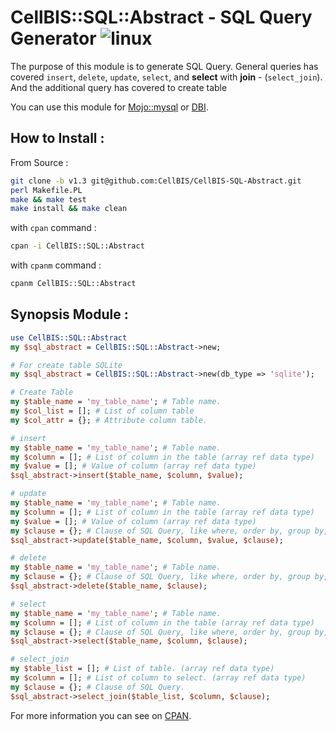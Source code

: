 # CellBIS::SQL::Abstract - SQL Query Generator ![linux](https://github.com/CellBIS/CellBIS-SQL-Abstract/workflows/linux/badge.svg)

The purpose of this module is to generate SQL Query. General queries has covered
`insert`, `delete`, `update`, `select`, and **select** with **join** - (`select_join`).
And the additional query has covered to create table

You can use this module for [Mojo::mysql](https://metacpan.org/pod/Mojo::mysql) 
or [DBI](https://metacpan.org/pod/DBI).

## How to Install :
From Source :
```bash
git clone -b v1.3 git@github.com:CellBIS/CellBIS-SQL-Abstract.git
perl Makefile.PL
make && make test
make install && make clean
```

with `cpan` command :

```bash
cpan -i CellBIS::SQL::Abstract
```

with `cpanm` command :

```bash
cpanm CellBIS::SQL::Abstract
```

## Synopsis Module :
```perl
use CellBIS::SQL::Abstract
my $sql_abstract = CellBIS::SQL::Abstract->new;

# For create table SQLite
my $sql_abstract = CellBIS::SQL::Abstract->new(db_type => 'sqlite');

# Create Table
my $table_name = 'my_table_name'; # Table name.
my $col_list = []; # List of column table
my $col_attr = {}; # Attribute column table.

# insert
my $table_name = 'my_table_name'; # Table name.
my $column = []; # List of column in the table (array ref data type)
my $value = []; # Value of column (array ref data type)
$sql_abstract->insert($table_name, $column, $value);

# update
my $table_name = 'my_table_name'; # Table name.
my $column = []; # List of column in the table (array ref data type)
my $value = []; # Value of column (array ref data type)
my $clause = {}; # Clause of SQL Query, like where, order by, group by, and etc.
$sql_abstract->update($table_name, $column, $value, $clause);

# delete
my $table_name = 'my_table_name'; # Table name.
my $clause = {}; # Clause of SQL Query, like where, order by, group by, and etc.
$sql_abstract->delete($table_name, $clause);

# select
my $table_name = 'my_table_name'; # Table name.
my $column = []; # List of column in the table (array ref data type)
my $clause = {}; # Clause of SQL Query, like where, order by, group by, and etc.
$sql_abstract->select($table_name, $column, $clause);

# select_join
my $table_list = []; # List of table. (array ref data type)
my $column = []; # List of column to select. (array ref data type)
my $clause = {}; # Clause of SQL Query.
$sql_abstract->select_join($table_list, $column, $clause);
```

For more information you can see on [CPAN](https://metacpan.org/pod/CellBIS::SQL::Abstract).
